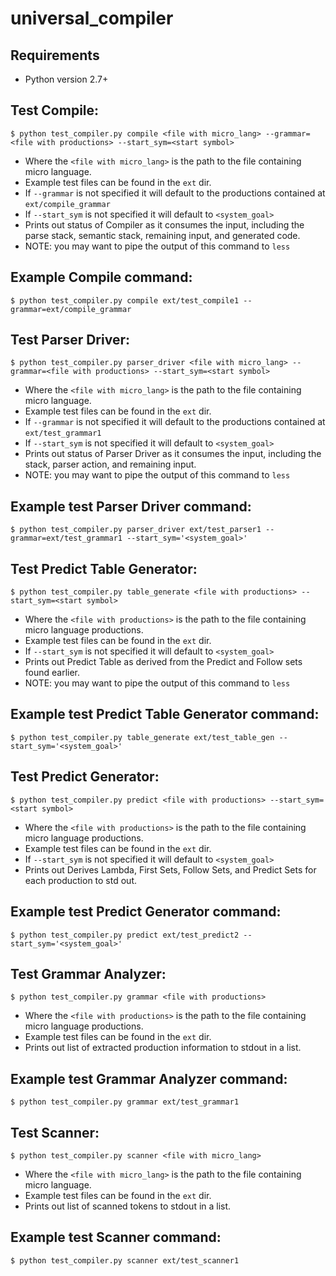 universal_compiler
==================

Requirements
------------
- Python version 2.7+


Test Compile:
-------------

`$ python test_compiler.py compile <file with micro_lang> --grammar=<file with productions> --start_sym=<start symbol>`

- Where the `<file with micro_lang>` is the path to the file containing micro language.
- Example test files can be found in the `ext` dir.
- If `--grammar` is not specified it will default to the productions contained at `ext/compile_grammar`
- If `--start_sym` is not specified it will default to `<system_goal>`
- Prints out status of Compiler as it consumes the input, including the parse stack, semantic stack, remaining input, and generated code.
- NOTE: you may want to pipe the output of this command to `less`

Example Compile command:
------------------------

`$ python test_compiler.py compile ext/test_compile1 --grammar=ext/compile_grammar`


Test Parser Driver:
-------------------

`$ python test_compiler.py parser_driver <file with micro_lang> --grammar=<file with productions> --start_sym=<start symbol>`

- Where the `<file with micro_lang>` is the path to the file containing micro language.
- Example test files can be found in the `ext` dir.
- If `--grammar` is not specified it will default to the productions contained at `ext/test_grammar1`
- If `--start_sym` is not specified it will default to `<system_goal>`
- Prints out status of Parser Driver as it consumes the input, including the stack, parser action, and remaining input.
- NOTE: you may want to pipe the output of this command to `less`

Example test Parser Driver command:
-----------------------------------

`$ python test_compiler.py parser_driver ext/test_parser1 --grammar=ext/test_grammar1 --start_sym='<system_goal>'`


Test Predict Table Generator:
-----------------------------

`$ python test_compiler.py table_generate <file with productions> --start_sym=<start symbol>`

- Where the `<file with productions>` is the path to the file containing micro language productions.
- Example test files can be found in the `ext` dir.
- If `--start_sym` is not specified it will default to `<system_goal>`
- Prints out Predict Table as derived from the Predict and Follow sets found earlier.
- NOTE: you may want to pipe the output of this command to `less`

Example test Predict Table Generator command:
---------------------------------------------

`$ python test_compiler.py table_generate ext/test_table_gen --start_sym='<system_goal>'`


Test Predict Generator:
-----------------------

`$ python test_compiler.py predict <file with productions> --start_sym=<start symbol>`

- Where the `<file with productions>` is the path to the file containing micro language productions.
- Example test files can be found in the `ext` dir.
- If `--start_sym` is not specified it will default to `<system_goal>`
- Prints out Derives Lambda, First Sets, Follow Sets, and Predict Sets for each production to std out.

Example test Predict Generator command:
---------------------------------------

`$ python test_compiler.py predict ext/test_predict2 --start_sym='<system_goal>'`


Test Grammar Analyzer:
----------------------

`$ python test_compiler.py grammar <file with productions>`

- Where the `<file with productions>` is the path to the file containing micro language productions.
- Example test files can be found in the `ext` dir.
- Prints out list of extracted production information to stdout in a list.

Example test Grammar Analyzer command:
--------------------------------------

`$ python test_compiler.py grammar ext/test_grammar1`


Test Scanner:
-------------

`$ python test_compiler.py scanner <file with micro_lang>`

- Where the `<file with micro_lang>` is the path to the file containing micro language.
- Example test files can be found in the `ext` dir.
- Prints out list of scanned tokens to stdout in a list.

Example test Scanner command:
-----------------------------

`$ python test_compiler.py scanner ext/test_scanner1`
